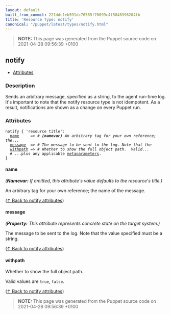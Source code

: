 ```yaml
---
layout: default
built_from_commit: 221ddc1eb591dc76585f70699c4f5848396204fb
title: 'Resource Type: notify'
canonical: "/puppet/latest/types/notify.html"
---
```


> **NOTE:** This page was generated from the Puppet source code on 2021-04-28 09:56:39 +0100

notify
-----

* [Attributes](#notify-attributes)

<h3 id="notify-description">Description</h3>

Sends an arbitrary message, specified as a string, to the agent run-time log. It's important to note that the notify resource type is not idempotent. As a result, notifications are shown as a change on every Puppet run.

<h3 id="notify-attributes">Attributes</h3>

<pre><code>notify { 'resource title':
  <a href="#notify-attribute-name">name</a>     =&gt; <em># <strong>(namevar)</strong> An arbitrary tag for your own reference; the...</em>
  <a href="#notify-attribute-message">message</a>  =&gt; <em># The message to be sent to the log. Note that the </em>
  <a href="#notify-attribute-withpath">withpath</a> =&gt; <em># Whether to show the full object path.  Valid...</em>
  # ...plus any applicable <a href="{{puppet}}/metaparameter.html">metaparameters</a>.
}</code></pre>

<h4 id="notify-attribute-name">name</h4>

_(**Namevar:** If omitted, this attribute's value defaults to the resource's title.)_

An arbitrary tag for your own reference; the name of the message.

([↑ Back to notify attributes](#notify-attributes))

<h4 id="notify-attribute-message">message</h4>

_(**Property:** This attribute represents concrete state on the target system.)_

The message to be sent to the log. Note that the value specified must be a string.

([↑ Back to notify attributes](#notify-attributes))

<h4 id="notify-attribute-withpath">withpath</h4>

Whether to show the full object path.

Valid values are `true`, `false`.

([↑ Back to notify attributes](#notify-attributes))





> **NOTE:** This page was generated from the Puppet source code on 2021-04-28 09:56:39 +0100